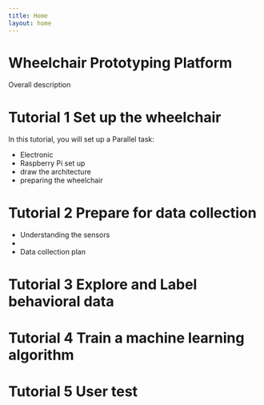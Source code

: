 ```yaml
---
title: Home
layout: home
---
```


# Wheelchair Prototyping Platform


Overall description


# Tutorial 1 Set up the wheelchair

In this tutorial, you will set up a 
Parallel task:
- Electronic
- Raspberry Pi set up
- draw the architecture
- preparing the wheelchair

# Tutorial 2 Prepare for data collection

- Understanding the sensors
- 
- Data collection plan

# Tutorial 3 Explore and Label behavioral data


# Tutorial 4 Train a machine learning algorithm


# Tutorial 5 User test